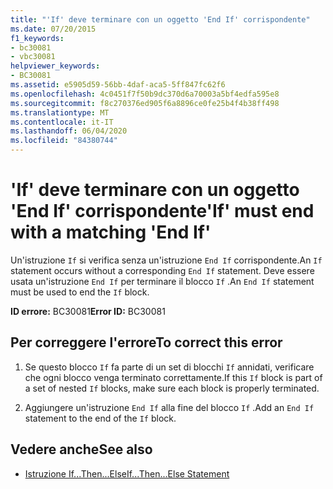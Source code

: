 ```yaml
---
title: "'If' deve terminare con un oggetto 'End If' corrispondente"
ms.date: 07/20/2015
f1_keywords:
- bc30081
- vbc30081
helpviewer_keywords:
- BC30081
ms.assetid: e5905d59-56bb-4daf-aca5-5ff847fc62f6
ms.openlocfilehash: 4c0451f7f50b9dc370d6a70003a5bf4edfa595e8
ms.sourcegitcommit: f8c270376ed905f6a8896ce0fe25b4f4b38ff498
ms.translationtype: MT
ms.contentlocale: it-IT
ms.lasthandoff: 06/04/2020
ms.locfileid: "84380744"
---
```

# <a name="if-must-end-with-a-matching-end-if"></a><span data-ttu-id="97556-102">'If' deve terminare con un oggetto 'End If' corrispondente</span><span class="sxs-lookup"><span data-stu-id="97556-102">'If' must end with a matching 'End If'</span></span>
<span data-ttu-id="97556-103">Un'istruzione `If` si verifica senza un'istruzione `End If` corrispondente.</span><span class="sxs-lookup"><span data-stu-id="97556-103">An `If` statement occurs without a corresponding `End If` statement.</span></span> <span data-ttu-id="97556-104">Deve essere usata un'istruzione `End If` per terminare il blocco `If` .</span><span class="sxs-lookup"><span data-stu-id="97556-104">An `End If` statement must be used to end the `If` block.</span></span>  
  
 <span data-ttu-id="97556-105">**ID errore:** BC30081</span><span class="sxs-lookup"><span data-stu-id="97556-105">**Error ID:** BC30081</span></span>  
  
## <a name="to-correct-this-error"></a><span data-ttu-id="97556-106">Per correggere l'errore</span><span class="sxs-lookup"><span data-stu-id="97556-106">To correct this error</span></span>  
  
1. <span data-ttu-id="97556-107">Se questo blocco `If` fa parte di un set di blocchi `If` annidati, verificare che ogni blocco venga terminato correttamente.</span><span class="sxs-lookup"><span data-stu-id="97556-107">If this `If` block is part of a set of nested `If` blocks, make sure each block is properly terminated.</span></span>  
  
2. <span data-ttu-id="97556-108">Aggiungere un'istruzione `End If` alla fine del blocco `If` .</span><span class="sxs-lookup"><span data-stu-id="97556-108">Add an `End If` statement to the end of the `If` block.</span></span>  
  
## <a name="see-also"></a><span data-ttu-id="97556-109">Vedere anche</span><span class="sxs-lookup"><span data-stu-id="97556-109">See also</span></span>

- [<span data-ttu-id="97556-110">Istruzione If...Then...Else</span><span class="sxs-lookup"><span data-stu-id="97556-110">If...Then...Else Statement</span></span>](../language-reference/statements/if-then-else-statement.md)
